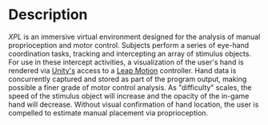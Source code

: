 # Description
*XPL* is an immersive virtual environment designed for the analysis of manual proprioception and motor control. Subjects perform a series of eye-hand coordination tasks, tracking and intercepting an array of stimulus objects. For use in these intercept activities, a visualization of the user's hand is rendered via [Unity's](https://unity3d.com/) access to a [Leap Motion](https://www.leapmotion.com/) controller. Hand data is concurrently captured and stored as part of the program output, making possible a finer grade of motor control analysis. As "difficulty" scales, the speed of the stimulus object will increase and the opacity of the in-game hand will decrease. Without visual confirmation of hand location, the user is compelled to estimate manual placement via proprioception.
